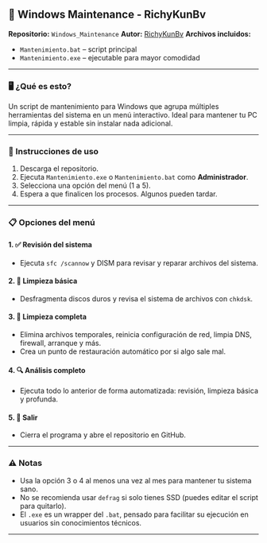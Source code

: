 ## 🧰 Windows Maintenance - RichyKunBv

**Repositorio:** `Windows_Maintenance`
**Autor:** [RichyKunBv](https://github.com/RichyKunBv)
**Archivos incluidos:**

* `Mantenimiento.bat` – script principal
* `Mantenimiento.exe` – ejecutable para mayor comodidad

---

### 🖥️ ¿Qué es esto?

Un script de mantenimiento para Windows que agrupa múltiples herramientas del sistema en un menú interactivo. Ideal para mantener tu PC limpia, rápida y estable sin instalar nada adicional.

---

### 🚀 Instrucciones de uso

1. Descarga el repositorio.
2. Ejecuta `Mantenimiento.exe` o `Mantenimiento.bat` como **Administrador**.
3. Selecciona una opción del menú (1 a 5).
4. Espera a que finalicen los procesos. Algunos pueden tardar.

---

### 📋 Opciones del menú

#### 1. ✅ Revisión del sistema

* Ejecuta `sfc /scannow` y DISM para revisar y reparar archivos del sistema.

#### 2. 🔧 Limpieza básica

* Desfragmenta discos duros y revisa el sistema de archivos con `chkdsk`.

#### 3. 🧼 Limpieza completa

* Elimina archivos temporales, reinicia configuración de red, limpia DNS, firewall, arranque y más.
* Crea un punto de restauración automático por si algo sale mal.

#### 4. 🔍 Análisis completo

* Ejecuta todo lo anterior de forma automatizada: revisión, limpieza básica y profunda.

#### 5. 🚪 Salir

* Cierra el programa y abre el repositorio en GitHub.

---

### ⚠️ Notas

* Usa la opción 3 o 4 al menos una vez al mes para mantener tu sistema sano.
* No se recomienda usar `defrag` si solo tienes SSD (puedes editar el script para quitarlo).
* El `.exe` es un wrapper del `.bat`, pensado para facilitar su ejecución en usuarios sin conocimientos técnicos.

---

